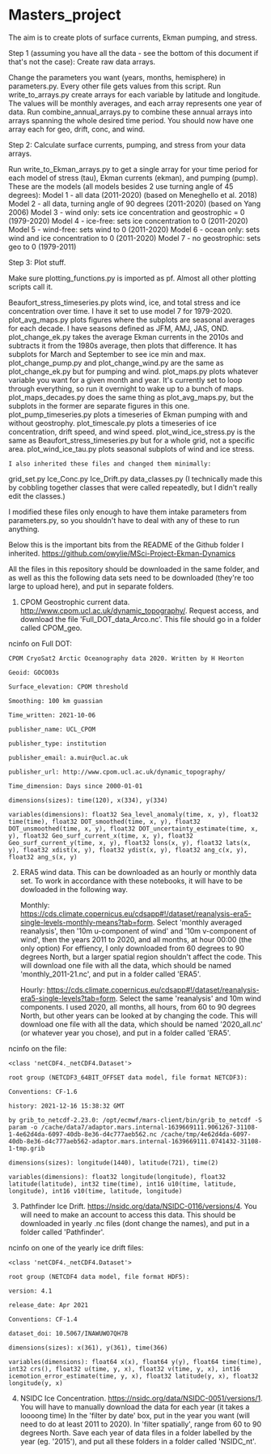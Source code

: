 # Masters_project
The aim is to create plots of surface currents, Ekman pumping, and stress.

Step 1 (assuming you have all the data - see the bottom of this document if that's not the case): Create raw data arrays.

Change the parameters you want (years, months, hemisphere) in parameters.py. Every other file gets values from this script.
Run write_to_arrays.py create arrays for each variable by latitude and longitude.
The values will be monthly averages, and each array represents one year of data.
Run combine_annual_arrays.py to combine these annual arrays into arrays spanning the whole desired time period.
You should now have one array each for geo, drift, conc, and wind.


Step 2: Calculate surface currents, pumping, and stress from your data arrays.

Run write_to_Ekman_arrays.py to get a single array for your time period for each model of stress (tau), Ekman currents (ekman), and pumping (pump).
These are the models (all models besides 2 use turning angle of 45 degrees):
Model 1 - all data (2011-2020) (based on Meneghello et al. 2018)
Model 2 - all data, turning angle of 90 degrees (2011-2020) (based on Yang 2006)
Model 3 - wind only: sets ice concentration and geostrophic = 0 (1979-2020)
Model 4 - ice-free: sets ice concentration to 0 (2011-2020)
Model 5 - wind-free: sets wind to 0 (2011-2020)
Model 6 - ocean only: sets wind and ice concentration to 0 (2011-2020)
Model 7 - no geostrophic: sets geo to 0 (1979-2011)


Step 3: Plot stuff.

Make sure plotting_functions.py is imported as pf. Almost all other plotting scripts call it.

Beaufort_stress_timeseries.py plots wind, ice, and total stress and ice concentration over time.
I have it set to use model 7 for 1979-2020.
plot_avg_maps.py plots figures where the subplots are seasonal averages for each decade.
I have seasons defined as JFM, AMJ, JAS, OND.
plot_change_ek.py takes the average Ekman currents in the 2010s and subtracts it from the 1980s average, then plots that difference.
It has subplots for March and September to see ice min and max.
plot_change_pump.py and plot_change_wind.py are the same as plot_change_ek.py but for pumping and wind.
plot_maps.py plots whatever variable you want for a given month and year.
It's currently set to loop through everything, so run it overnight to wake up to a bunch of maps.
plot_maps_decades.py does the same thing as plot_avg_maps.py, but the subplots in the former are separate figures in this one.
plot_pump_timeseries.py plots a timeseries of Ekman pumping with and without geostrophy.
plot_timescale.py plots a timeseries of ice concentration, drift speed, and wind speed.
plot_wind_ice_stress.py is the same as Beaufort_stress_timeseries.py but for a whole grid, not a specific area.
plot_wind_ice_tau.py plots seasonal subplots of wind and ice stress.




	I also inherited these files and changed them minimally:
grid_set.py
Ice_Conc.py
Ice_Drift.py
data_classes.py (I technically made this by cobbling together classes that were called repeatedly,
but I didn't really edit the classes.)

I modified these files only enough to have them intake parameters from parameters.py,
so you shouldn't have to deal with any of these to run anything.

Below this is the important bits from the README of the Github folder I inherited.
https://github.com/owylie/MSci-Project-Ekman-Dynamics

All the files in this repository should be downloaded in the same folder,
and as well as this the following data sets need to be downloaded (they're too large to upload here),
and put in separate folders.


1) CPOM Geostrophic current data. http://www.cpom.ucl.ac.uk/dynamic_topography/.
   Request access, and download the file 'Full_DOT_data_Arco.nc'.
   This file should go in a folder called CPOM_geo.

ncinfo on Full DOT:

    CPOM CryoSat2 Arctic Oceanography data 2020. Written by H Heorton
    
    Geoid: GOCO03s
    
    Surface_elevation: CPOM threshold
    
    Smoothing: 100 km guassian
    
    Time_written: 2021-10-06
    
    publisher_name: UCL_CPOM
    
    publisher_type: institution
    
    publisher_email: a.muir@ucl.ac.uk
    
    publisher_url: http://www.cpom.ucl.ac.uk/dynamic_topography/
    
    Time_dimension: Days since 2000-01-01
    
    dimensions(sizes): time(120), x(334), y(334)
    
    variables(dimensions): float32 Sea_level_anomaly(time, x, y), float32 time(time), float32 DOT_smoothed(time, x, y), float32 DOT_unsmoothed(time, x, y), float32 DOT_uncertainty_estimate(time, x, y), float32 Geo_surf_current_x(time, x, y), float32 Geo_surf_current_y(time, x, y), float32 lons(x, y), float32 lats(x, y), float32 xdist(x, y), float32 ydist(x, y), float32 ang_c(x, y), float32 ang_s(x, y)


2) ERA5 wind data. This can be downloaded as an hourly or monthly data set. To work in accordance with these notebooks, it will have to be dowloaded in the following way.

   Monthly: https://cds.climate.copernicus.eu/cdsapp#!/dataset/reanalysis-era5-single-levels-monthly-means?tab=form.
   Select 'monthly averaged reanalysis', then '10m u-component of wind' and '10m v-component of wind', then the years 2011 to 2020, and all months, at hour 00:00 (the only option)
   For effiency, I only downloaded from 60 degrees to 90 degrees North, but a larger spatial region shouldn't affect the code.
   This will download one file with all the data, which should be named 'monthly_2011-21.nc', and put in a folder called 'ERA5'.

   Hourly: https://cds.climate.copernicus.eu/cdsapp#!/dataset/reanalysis-era5-single-levels?tab=form.
   Select the same 'reanalysis' and 10m wind components. I used 2020, all months, all hours, from 60 to 90 degrees North, but other years can be looked at by changing the code.
   This will download one file with all the data, which should be named '2020_all.nc' (or whatever year you chose), and put in a folder called 'ERA5'.

ncinfo on the file:

    <class 'netCDF4._netCDF4.Dataset'>

    root group (NETCDF3_64BIT_OFFSET data model, file format NETCDF3):

    Conventions: CF-1.6
    
    history: 2021-12-16 15:38:32 GMT 
    
    by grib_to_netcdf-2.23.0: /opt/ecmwf/mars-client/bin/grib_to_netcdf -S param -o /cache/data7/adaptor.mars.internal-1639669111.9061267-31108-1-4e62d4da-6097-40db-8e36-d4c777aeb562.nc /cache/tmp/4e62d4da-6097-40db-8e36-d4c777aeb562-adaptor.mars.internal-1639669111.0741432-31108-1-tmp.grib
    
    dimensions(sizes): longitude(1440), latitude(721), time(2)
    
    variables(dimensions): float32 longitude(longitude), float32 latitude(latitude), int32 time(time), int16 u10(time, latitude, longitude), int16 v10(time, latitude, longitude)


3) Pathfinder Ice Drift. https://nsidc.org/data/NSIDC-0116/versions/4. You will need to make an account to access this data.
   This should be downloaded in yearly .nc files (dont change the names), and put in a folder called 'Pathfinder'.

ncinfo on one of the yearly ice drift files:

    <class 'netCDF4._netCDF4.Dataset'>
    
    root group (NETCDF4 data model, file format HDF5):

    version: 4.1
    
    release_date: Apr 2021
    
    Conventions: CF-1.4
    
    dataset_doi: 10.5067/INAWUWO7QH7B
    
    dimensions(sizes): x(361), y(361), time(366)
    
    variables(dimensions): float64 x(x), float64 y(y), float64 time(time), int32 crs(), float32 u(time, y, x), float32 v(time, y, x), int16 icemotion_error_estimate(time, y, x), float32 latitude(y, x), float32 longitude(y, x)



4) NSIDC Ice Concentration. https://nsidc.org/data/NSIDC-0051/versions/1. You will have to manually download the data for each year (it takes a loooong time)
   In the 'filter by date' box, put in the year you want (will need to do at least 2011 to 2020). In 'filter spatially', range from 60 to 90 degrees North.
   Save each year of data files in a folder labelled by the year (eg. '2015'), and put all these folders in a folder called 'NSIDC_nt'.
